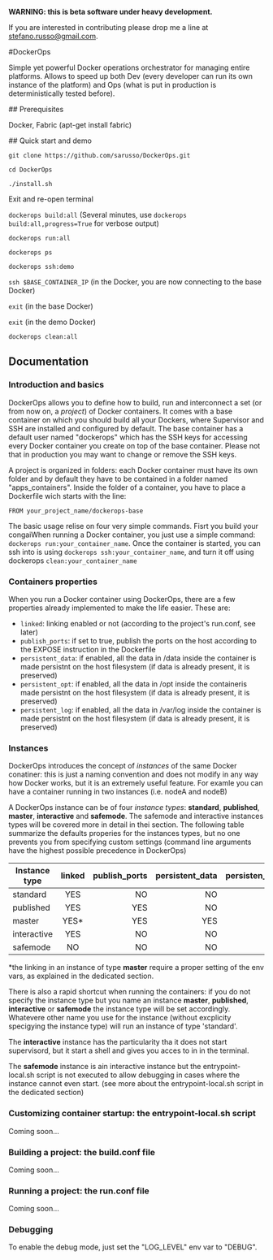 **WARNING: this is beta software under heavy development.**  

If you are interested in contributing please drop me a line at stefano.russo@gmail.com.


#DockerOps


Simple yet powerful Docker operations orchestrator for managing entire platforms. Allows to speed up both Dev (every developer can run its own instance of the platform) and Ops (what is put in production is deterministically tested before). 

## Prerequisites

Docker, Fabric (apt-get install fabric)


## Quick start and demo

`git clone https://github.com/sarusso/DockerOps.git`

`cd DockerOps`

`./install.sh`

Exit and re-open terminal

`dockerops build:all` (Several minutes, use `dockerops build:all,progress=True` for verbose output)

`dockerops run:all`

`dockerops ps`

`dockerops ssh:demo`

`ssh $BASE_CONTAINER_IP` (in the Docker, you are now connecting to the base Docker)

`exit` (in the base Docker)

`exit` (in the demo Docker)

`dockerops clean:all`



## Documentation


### Introduction and basics

DockerOps allows you to define how to build, run and interconnect a set (or from now on, a *project*) of Docker containers. It comes with a base container on which you should build all your Dockers, where Supervisor and SSH are installed and configured by default. The base container has a default user named "dockerops" which has the SSH keys for accessing every Docker container you create on top of the base container. Please not that in production you may want to change or remove the SSH keys.

A project is organized in folders: each Docker container must have its own folder and by default they have to be contained in a folder named "apps_containers". Inside the folder of a container, you have to place a Dockerfile wich starts with the line: 

	FROM your_project_name/dockerops-base

The basic usage relise on four very simple commands. Fisrt you build your congaiWhen running a Docker container, you just use a simple command: `dockerops run:your_container_name`. Once the container is started, you can ssh into is using `dockerops ssh:your_container_name`, and turn it off using dockerops `clean:your_container_name`

### Containers properties

When you run a Docker container using DockerOps, there are a few properties already implemented to make the life easier. These are:

* `linked`: linking enabled or not (according to the project's run.conf, see later)
* `publish_ports`: if set to true, publish the ports on the host according to the EXPOSE instruction in the Dockerfile
* `persistent_data`: if enabled, all the data in /data inside the container is made persistnt on the host filesystem (if data is already present, it is preserved) 
* `persistent_opt`: if enabled, all the data in /opt inside the containeris made persistnt on the host filesystem (if data is already present, it is preserved) 
* `persistent_log`: if enabled, all the data in /var/log inside the container is made persistnt on the host filesystem (if data is already present, it is preserved) 


### Instances
DockerOps introduces the concept of *instances* of the same Docker conatiner: this is just a naming convention and does not modify in any way how Docker works, but it is an extremely useful feature. For examle you can have a container running in two instances (i.e. nodeA and nodeB)

A DockerOps instance can be of four *instance types*: **standard**, **published**, **master**, **interactive** and **safemode**. The safemode and interactive instances types will be covered more in detail in thei section. The following table summarize the defaults properies for the instances types, but no one prevents you from specifying custom settings (command line arguments have the highest possible precedence in DockerOps)

| Instance type | linked | publish_ports | persistent_data | persisten_opt | persistent_log |
|---------------|:------:|--------------:|----------------:|--------------:|---------------:|
| standard      | YES    | NO            | NO              | NO            | YES            |  
| published     | YES    | YES           | NO              | NO            | NO             |
| master        | YES*   | YES           | YES             | NO            | NO             |
| interactive   | YES    | NO            | NO              | NO            | NO             |
| safemode      | NO     | NO            | NO              | NO            | NO             |


*the linking in an instance of type **master** require a proper setting of the env vars, as explained in the dedicated section.

There is also a rapid shortcut when running the containers: if you do not specify the instance type but you name an instance **master**, **published**, **interactive** or **safemode** the instance type will be set accordingly. Whatevere other name you use for the instance (without excplicity specigying the instance type) will run an instance of type 'standard'.

The **interactive** instance has the particularity tha it does not start supervisord, but it start a shell and gives you acces to in in the terminal.

The **safemode** instance is ain interactive instance but the entrypoint-local.sh script is not executed to allow debugging in cases where the instance cannot even start. (see more about the entrypoint-local.sh script in the dedicated section)

### Customizing container startup: the entrypoint-local.sh script
Coming soon...


### Building a project: the build.conf file
Coming soon...

### Running a project: the run.conf file
Coming soon...

### Debugging
To enable the debug mode, just set the "LOG_LEVEL" env var to "DEBUG".